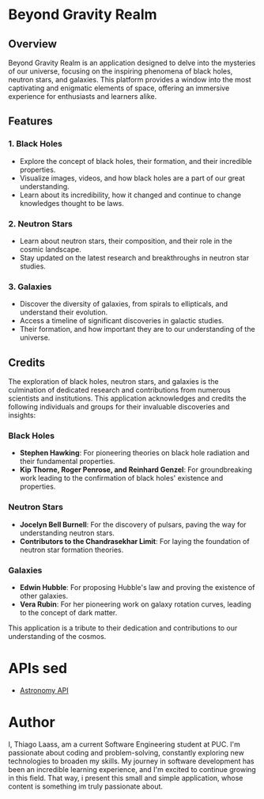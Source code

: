 # Beyond Gravity Realm

## Overview

Beyond Gravity Realm is an application designed to delve into the mysteries of our universe, focusing on the inspiring phenomena of black holes, neutron stars, and galaxies. This platform provides a window into the most captivating and enigmatic elements of space, offering an immersive experience for enthusiasts and learners alike.

## Features

### 1. Black Holes
   - Explore the concept of black holes, their formation, and their incredible properties.
   - Visualize images, videos, and how black holes are a part of our great understanding.
   - Learn about its incredibility, how it changed and continue to change knowledges thought to be laws.

### 2. Neutron Stars
   - Learn about neutron stars, their composition, and their role in the cosmic landscape.
   - Stay updated on the latest research and breakthroughs in neutron star studies.

### 3. Galaxies
   - Discover the diversity of galaxies, from spirals to ellipticals, and understand their evolution.
   - Access a timeline of significant discoveries in galactic studies.
   - Their formation, and how important they are to our understanding of the universe.

## Credits

The exploration of black holes, neutron stars, and galaxies is the culmination of dedicated research and contributions from numerous scientists and institutions. This application acknowledges and credits the following individuals and groups for their invaluable discoveries and insights:

### Black Holes
   - **Stephen Hawking**: For pioneering theories on black hole radiation and their fundamental properties.
   - **Kip Thorne, Roger Penrose, and Reinhard Genzel**: For groundbreaking work leading to the confirmation of black holes' existence and properties.

### Neutron Stars
   - **Jocelyn Bell Burnell**: For the discovery of pulsars, paving the way for understanding neutron stars.
   - **Contributors to the Chandrasekhar Limit**: For laying the foundation of neutron star formation theories.

### Galaxies
   - **Edwin Hubble**: For proposing Hubble's law and proving the existence of other galaxies.
   - **Vera Rubin**: For her pioneering work on galaxy rotation curves, leading to the concept of dark matter.

This application is a tribute to their dedication and contributions to our understanding of the cosmos.

# APIs sed

- [Astronomy API](https://docs.astronomyapi.com)

# Author

I, Thiago Laass, am a current Software Engineering student at PUC. I'm passionate about coding and problem-solving, constantly exploring new technologies to broaden my skills. My journey in software development has been an incredible learning experience, and I'm excited to continue growing in this field. That way, i present this small and simple application, whose content is something im truly passionate about.
